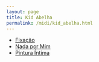 ```yaml
---
layout: page
title: Kid Abelha
permalink: /midi/kid_abelha.html
---
```


* [Fixação](http://www.victor3d.com.br/midi/fixacao.mid)
* [Nada por Mim](http://www.victor3d.com.br/midi/nadapor.mid)
* [Pintura Íntima](http://www.victor3d.com.br/midi/pintutma.mid)